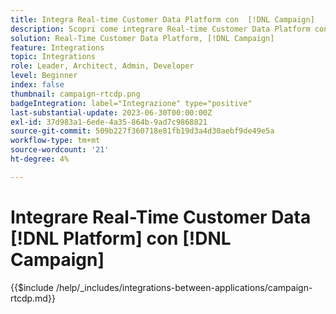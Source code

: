 ```yaml
---
title: Integra Real-time Customer Data Platform con  [!DNL Campaign]
description: Scopri come integrare Real-time Customer Data Platform con  [!DNL Campaign]
solution: Real-Time Customer Data Platform, [!DNL Campaign]
feature: Integrations
topic: Integrations
role: Leader, Architect, Admin, Developer
level: Beginner
index: false
thumbnail: campaign-rtcdp.png
badgeIntegration: label="Integrazione" type="positive"
last-substantial-update: 2023-06-30T00:00:00Z
exl-id: 37d983a1-6ede-4a35-864b-9ad7c9868821
source-git-commit: 509b227f360718e81fb19d3a4d30aebf9de49e5a
workflow-type: tm+mt
source-wordcount: '21'
ht-degree: 4%

---
```


# Integrare Real-Time Customer Data [!DNL Platform] con [!DNL Campaign]

{{$include /help/_includes/integrations-between-applications/campaign-rtcdp.md}}
